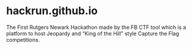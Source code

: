 # hackrun.github.io
The First Rutgers Newark Hackathon made by the FB CTF tool which is a platform to host Jeopardy and “King of the Hill” style Capture the Flag competitions. 
